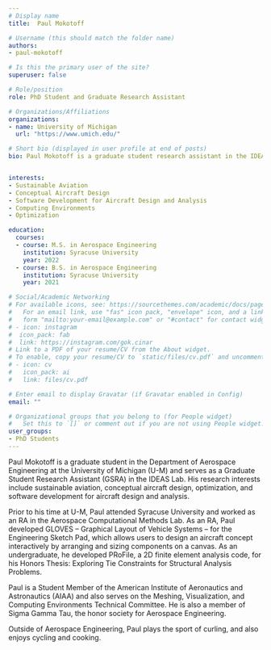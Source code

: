 ```yaml
---
# Display name
title:  Paul Mokotoff

# Username (this should match the folder name)
authors:
- paul-mokotoff

# Is this the primary user of the site?
superuser: false

# Role/position
role: PhD Student and Graduate Research Assistant

# Organizations/Affiliations
organizations:
- name: University of Michigan
  url: "https://www.umich.edu/"

# Short bio (displayed in user profile at end of posts)
bio: Paul Mokotoff is a graduate student research assistant in the IDEAS Lab at the University of Michigan.


interests:
- Sustainable Aviation
- Conceptual Aircraft Design
- Software Development for Aircraft Design and Analysis
- Computing Environments
- Optimization

education:
  courses:
  - course: M.S. in Aerospace Engineering
    institution: Syracuse University
    year: 2022
  - course: B.S. in Aerospace Engineering
    institution: Syracuse University
    year: 2021

# Social/Academic Networking
# For available icons, see: https://sourcethemes.com/academic/docs/page-builder/#icons
#   For an email link, use "fas" icon pack, "envelope" icon, and a link in the
#   form "mailto:your-email@example.com" or "#contact" for contact widget.
# - icon: instagram
#  icon_pack: fab
#  link: https://instagram.com/gok.cinar
# Link to a PDF of your resume/CV from the About widget.
# To enable, copy your resume/CV to `static/files/cv.pdf` and uncomment the lines below.
# - icon: cv
#   icon_pack: ai
#   link: files/cv.pdf

# Enter email to display Gravatar (if Gravatar enabled in Config)
email: ""

# Organizational groups that you belong to (for People widget)
#   Set this to `[]` or comment out if you are not using People widget.
user_groups:
- PhD Students
---
```


Paul Mokotoff is a graduate student in the Department of Aerospace Engineering at the University of Michigan (U-M) and serves as a Graduate Student Research Assistant (GSRA) in the IDEAS Lab. His research interests include sustainable aviation, conceptual aircraft design, optimization, and software development for aircraft design and analysis.

Prior to his time at U-M, Paul attended Syracuse University and worked as an RA in the Aerospace Computational Methods Lab. As an RA, Paul developed GLOVES – Graphical Layout of Vehicle Systems – for the Engineering Sketch Pad, which allows users to design an aircraft concept interactively by arranging and sizing components on a canvas. As an undergraduate, he developed PRoFile, a 2D finite element analysis code, for his Honors Thesis: Exploring Tie Constraints for Structural Analysis Problems.

Paul is a Student Member of the American Institute of Aeronautics and Astronautics (AIAA) and also serves on the Meshing, Visualization, and Computing Environments Technical Committee. He is also a member of Sigma Gamma Tau, the honor society for Aerospace Engineering.

Outside of Aerospace Engineering, Paul plays the sport of curling, and also enjoys cycling and cooking.
